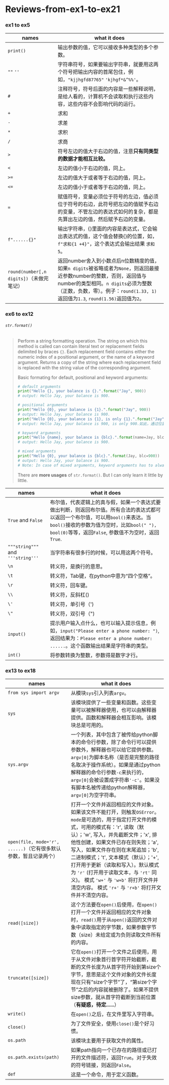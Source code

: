 # Reviews-from-ex1-to-ex21

### **ex1** to ex5

| names                                    | what it does                                                 |
| ---------------------------------------- | ------------------------------------------------------------ |
| `print()`                                | 输出参数的值，它可以接收多种类型的多个参数。                 |
| `""`  `''`                               | 字符串符号，如果要输出字符串，就要用这两个符号把输出内容的首尾包住，例如，`"kjjhgfd87765"`  `'kjhgf*&^%%'`。 |
| `#`                                      | 注释符号，符号后面的内容是一些解释说明，是给人看的，计算机不会读取和执行这些内容，这些内容不会影响代码的运行。 |
| `+`                                      | 求和                                                         |
| `-`                                      | 求差                                                         |
| `*`                                      | 求积                                                         |
| `/`                                      | 求商                                                         |
| `>`                                      | 符号左边的值大于右边的值，注意**只有同类型的数据才能相互比较。** |
| `<`                                      | 左边的值小于右边的值，同上。                                 |
| `>=`                                     | 左边的值大于或者等于右边的值，同上。                         |
| `<=`                                     | 左边的值小于或者等于右边的值，同上。                         |
| `=`                                      | 赋值符号，变量必须位于符号的左边，值必须位于符号的右边，此符号把左边的值赋予右边的变量，不管左边的表达式如何的复杂，都是先算出左边的值，然后赋予右边的变量。 |
| `f"......{}"`                            | 输出字符串，{}里面的内容是表达式，它会输出表达式的值，这个值会替换{}的位置，如，`f"求和{1 +4}"`，这个表达式会输出结果 `求和5`。 |
| `round(number[,n digits])`（未做完笔记） | 返回number舍入到小数点后n位数精度的值，如果`n digits`被省略或者为`None`，则返回最接近参数number的整数，否则，返回值与number的类型相同。`n digits`必须为整数（正数，负数，零）。例子：`round(1.33, 1)`返回值为`1.3`, `round(1.56)`返回值为`2`。 |



### **ex6 to ex12**

###### `str.format()`

> Perform a string formatting operation. The string on which this method is called can contain literal text or replacement fields delimited by braces `{}`. Each replacement field contains either the numeric index of a positional argument, or the name of a keyword argument. Returns a copy of the string where each replacement field is replaced with the string value of the corresponding argument.
>
> Basic formating for default, positional and keyword arguments:
>
> ```py
> # default arguments
> print("Hello {}, your balance is {}.".format("Jay", 900))
> # output: Hello Jay, your balance is 900.
> 
> # positional arguments
> print("Hello {0}, your balance is {1}.".format("Jay", 900))
> # output: Hello Jay, your balance is 900.
> print("Hello {0}, your balance is {1}, is only {1}.".format("Jay", 900))
> # output: Hello Jay, your balance is 900, is only 900.如此，通过位置来填充字符串，同一个参数还可以填充多次。
> 
> # keyword arguments
> print("Hello {name}, your balance is {blc}.".format(name=Jay, blc=900))
> # output: Hello Jay, your balance is 900.
> 
> # mixed arguments
> print("Hello {0}, your balance is {blc}.".format(Jay, blc=900))
> # output: Hello Jay, your balance is 900.
> # Note: In case of mixed arguments, keyword arguments has to always follow positional arguments.
> ```
>
> There are **more usages** of `str.format()`.  But I can only learn it little by little.

| names                             | what it does                                                 |
| --------------------------------- | ------------------------------------------------------------ |
| `True` and `False`                | 布尔值，代表逻辑上的真与假，如果一个表达式要做出判断，则返回布尔值。所有合法的表达式都可以返回一个布尔值，可以用`bool()`来表达。当`bool()`接收的参数为值为空时，比如`bool(" "), bool(0)`等等，返回`False`, 参数值不为空时，返回`True`. |
| `"""string"""` and `'''string'''` | 当字符串有很多行的时候，可以用这两个符号。                   |
| `\n`                              | 转义符，是换行的意思。                                       |
| `\t`                              | 转义符，Tab键，在python中意为“四个空格”。                    |
| `\r`                              | 转义符，回车键。                                             |
| `\\`                              | 转义符，反斜杠(\)                                            |
| `\'`                              | 转义符，单引号（')                                           |
| `\"`                              | 转义符，双引号（")                                           |
| `input()`                         | 提示用户输入点什么，也可以输入提示信息，例如，`input("Please enter a phone number: ")`, 返回结果为：`Please enter a phone number: ......`。这个函数输出结果是字符串的类型。 |
| `int()`                           | 将参数转换为整数，参数得是数字才行。                         |



### **ex13 to ex18**

| names                                                        | what it does                                                 |
| ------------------------------------------------------------ | ------------------------------------------------------------ |
| `from sys import argv`                                       | 从模块`sys`引入列表`argv`。                                  |
| `sys`                                                        | 该模块提供了一些变量和函数。这些变量可以被解释器使用，也可以由解释器提供。函数和解释器会相互影响。该模块总是可用的。 |
| `sys.argv`                                                   | 一个列表，其中包含了被传给python脚本的命令行参数，除了命令行可以提供参数外，解释器也可以给它提供参数。`argv[0]`为脚本名称（是否是完整的路径名取决于操作系统）。如果是通过python解释器的命令行参数`-c`来执行的，`argv[0]`会被设置成字符串`'-c'`。如果没有脚本名被传递给python解释器，`argv[0]`为空字符串。 |
| `open(file, mode='r', ......)`（它有很多默认参数，暂且记录两个） | 打开一个文件并返回相应的文件对象。如果该文件不能打开，则触发`OSError`。`mode`是可选的，用于指定打开文件的模式，可用的模式有：'r', 读取（默认）；'w', 写入，并先截断文件；'x', 排他性创建，如果文件已存在则失败；'a', 写入，如果文件存在则在末尾追加；'b', 二进制模式；'t', 文本模式（默认）；'+', 打开用于更新（读取和写入）。默认模式为 `'r'` (打开用于读取文本，与 `'rt'` 同义)。 模式 `'w+'` 与 `'w+b'` 将打开文件并清空内容。 模式 `'r+'` 与 `'r+b'` 将打开文件并不清空内容。 |
| `read([size])`                                               | 这个方法要在`open()`后使用，在`open()`打开一个文件并返回相应的文件对象时，`read()`用于从`open()`返回的文件对象中读取指定的字节数，如果参数字节数（size）未给定或为负则读取文件所有的内容。 |
| `truncate([size])`                                           | 它在`open()`打开一个文件之后使用，用于从文件对象首行首字符开始截断，截断的文件长度为从首字符开始到第size个字节，意思是这个文件对象的文件长度现在只有”size个字节”了，“第size个字节”之后的内容就被删除了。如果不提供size参数，就从首字符截断到当前位置（**有疑惑，待定......**） |
| `write()`                                                    | 在`open()`之后，在文件里写入字符串。                         |
| `close()`                                                    | 为了文件安全，使用`close()`是个好习惯。                      |
| `os.path`                                                    | 该模块主要用于获取文件的属性。                               |
| `os.path.exists(path)`                                       | 如果path指向一个已存在的路径或已打开的文件描述符，返回`True`。对于失效的符号链接，则返回`False`。 |
| `def`                                                        | 这是一个命令，用于定义函数。                                 |




